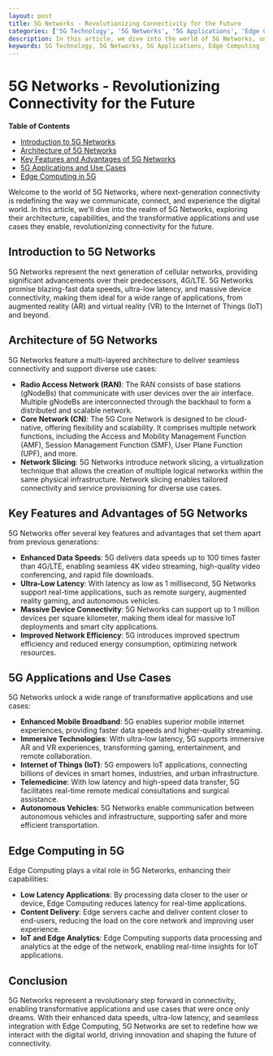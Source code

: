 ```yaml
---
layout: post
title: 5G Networks - Revolutionizing Connectivity for the Future
categories: ['5G Technology', '5G Networks', '5G Applications', 'Edge Computing']
description: In this article, we dive into the world of 5G Networks, understanding their architecture, capabilities, and the transformative applications and use cases they enable, revolutionizing connectivity for the future.
keywords: 5G Technology, 5G Networks, 5G Applications, Edge Computing
---
```

# 5G Networks - Revolutionizing Connectivity for the Future

**Table of Contents**

- [Introduction to 5G Networks](#introduction-to-5g-networks)
- [Architecture of 5G Networks](#architecture-of-5g-networks)
- [Key Features and Advantages of 5G Networks](#key-features-and-advantages-of-5g-networks)
- [5G Applications and Use Cases](#5g-applications-and-use-cases)
- [Edge Computing in 5G](#edge-computing-in-5g)

Welcome to the world of 5G Networks, where next-generation connectivity is redefining the way we communicate, connect, and experience the digital world. In this article, we'll dive into the realm of 5G Networks, exploring their architecture, capabilities, and the transformative applications and use cases they enable, revolutionizing connectivity for the future.

## Introduction to 5G Networks

5G Networks represent the next generation of cellular networks, providing significant advancements over their predecessors, 4G/LTE. 5G Networks promise blazing-fast data speeds, ultra-low latency, and massive device connectivity, making them ideal for a wide range of applications, from augmented reality (AR) and virtual reality (VR) to the Internet of Things (IoT) and beyond.

## Architecture of 5G Networks

5G Networks feature a multi-layered architecture to deliver seamless connectivity and support diverse use cases:

- **Radio Access Network (RAN)**: The RAN consists of base stations (gNodeBs) that communicate with user devices over the air interface. Multiple gNodeBs are interconnected through the backhaul to form a distributed and scalable network.
- **Core Network (CN)**: The 5G Core Network is designed to be cloud-native, offering flexibility and scalability. It comprises multiple network functions, including the Access and Mobility Management Function (AMF), Session Management Function (SMF), User Plane Function (UPF), and more.
- **Network Slicing**: 5G Networks introduce network slicing, a virtualization technique that allows the creation of multiple logical networks within the same physical infrastructure. Network slicing enables tailored connectivity and service provisioning for diverse use cases.

## Key Features and Advantages of 5G Networks

5G Networks offer several key features and advantages that set them apart from previous generations:

- **Enhanced Data Speeds**: 5G delivers data speeds up to 100 times faster than 4G/LTE, enabling seamless 4K video streaming, high-quality video conferencing, and rapid file downloads.
- **Ultra-Low Latency**: With latency as low as 1 millisecond, 5G Networks support real-time applications, such as remote surgery, augmented reality gaming, and autonomous vehicles.
- **Massive Device Connectivity**: 5G Networks can support up to 1 million devices per square kilometer, making them ideal for massive IoT deployments and smart city applications.
- **Improved Network Efficiency**: 5G introduces improved spectrum efficiency and reduced energy consumption, optimizing network resources.

## 5G Applications and Use Cases

5G Networks unlock a wide range of transformative applications and use cases:

- **Enhanced Mobile Broadband**: 5G enables superior mobile internet experiences, providing faster data speeds and higher-quality streaming.
- **Immersive Technologies**: With ultra-low latency, 5G supports immersive AR and VR experiences, transforming gaming, entertainment, and remote collaboration.
- **Internet of Things (IoT)**: 5G empowers IoT applications, connecting billions of devices in smart homes, industries, and urban infrastructure.
- **Telemedicine**: With low latency and high-speed data transfer, 5G facilitates real-time remote medical consultations and surgical assistance.
- **Autonomous Vehicles**: 5G Networks enable communication between autonomous vehicles and infrastructure, supporting safer and more efficient transportation.

## Edge Computing in 5G

Edge Computing plays a vital role in 5G Networks, enhancing their capabilities:

- **Low Latency Applications**: By processing data closer to the user or device, Edge Computing reduces latency for real-time applications.
- **Content Delivery**: Edge servers cache and deliver content closer to end-users, reducing the load on the core network and improving user experience.
- **IoT and Edge Analytics**: Edge Computing supports data processing and analytics at the edge of the network, enabling real-time insights for IoT applications.

## Conclusion

5G Networks represent a revolutionary step forward in connectivity, enabling transformative applications and use cases that were once only dreams. With their enhanced data speeds, ultra-low latency, and seamless integration with Edge Computing, 5G Networks are set to redefine how we interact with the digital world, driving innovation and shaping the future of connectivity.
